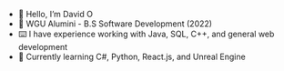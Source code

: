 - 👋 Hello, I’m David O
- 🏫 WGU Alumini - B.S Software Development (2022)
- ⌨️ I have experience working with Java, SQL, C++, and general web development
- 📖 Currently learning C#, Python, React.js, and Unreal Engine
